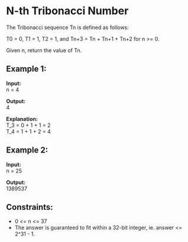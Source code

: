 # N-th Tribonacci Number

The Tribonacci sequence Tn is defined as follows: 

T0 = 0, T1 = 1, T2 = 1, and Tn+3 = Tn + Tn+1 + Tn+2 for n >= 0.

Given n, return the value of Tn.

## Example 1:

**Input:**  
n = 4

**Output:**  
4

**Explanation:**  
T_3 = 0 + 1 + 1 = 2  
T_4 = 1 + 1 + 2 = 4

## Example 2:

**Input:**  
n = 25

**Output:**  
1389537

## Constraints:

- 0 <= n <= 37
- The answer is guaranteed to fit within a 32-bit integer, ie. answer <= 2^31 - 1.
